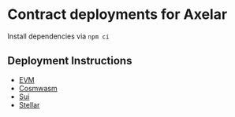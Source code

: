 # Contract deployments for Axelar

Install dependencies via
`npm ci`

## Deployment Instructions

- [EVM](./evm/README.md)
- [Cosmwasm](./cosmwasm/README.md)
- [Sui](./sui/README.md)
- [Stellar](./stellar/README.md)
